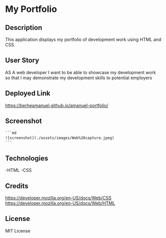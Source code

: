 # My Portfolio

## Description

This application displays my portfolio of development work using HTML and CSS.

## User Story
AS A web developer I want to be able to showcase my development work so that I may demonstrate my development skills to potential employers

## Deployed Link
https://berheamanuel.github.io/amanuel-portfolio/


## Screenshot

    ```md
    ![screenshot](./assets/images/Web%20capture.jpeg)
    ```

## Technologies
-HTML
-CSS

## Credits
https://developer.mozilla.org/en-US/docs/Web/CSS
https://developer.mozilla.org/en-US/docs/Web/HTML

## License
MIT License

